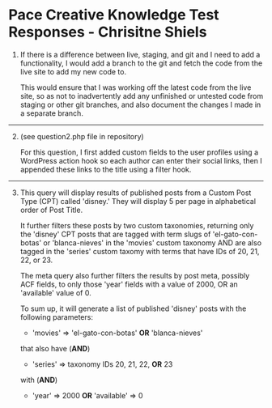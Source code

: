 # Pace Creative Knowledge Test Responses - Chrisitne Shiels

1. If there is a difference between live, staging, and git and I need to add a functionality, I would add a branch to the git and fetch the code from the live site to add my new code to.

    This would ensure that I was working off the latest code from the live site, so as not to inadvertently add any unfinished or untested code from staging or other git branches, and also document the changes I made in a separate branch.
---
2. (see question2.php file in repository)

    For this question, I first added custom fields to the user profiles using a WordPress action hook so each author can enter their social links, then I appended these links to the title using a filter hook.
---
3. This query will display results of published posts from a Custom Post Type (CPT) called 'disney.' They will display 5 per page in alphabetical order of Post Title.

    It further filters these posts by two custom taxonomies, returning only the 'disney' CPT posts that are tagged with term slugs of 'el-gato-con-botas' or 'blanca-nieves' in the 'movies' custom taxonomy AND are also tagged in the 'series' custom taxomy with terms that have IDs of 20, 21, 22, or 23.

    The meta query also further filters the results by post meta, possibly ACF fields, to only those 'year' fields with a value of 2000, OR an 'available' value of 0.

    To sum up, it will generate a list of published 'disney' posts with the following parameters:
    - 'movies' => 'el-gato-con-botas' **OR** 'blanca-nieves'
    
    that also have (**AND**)    

    - 'series' => taxonomy IDs 20, 21, 22, **OR** 23

    with (**AND**)

    - 'year' => 2000 **OR** 'available' => 0
 
